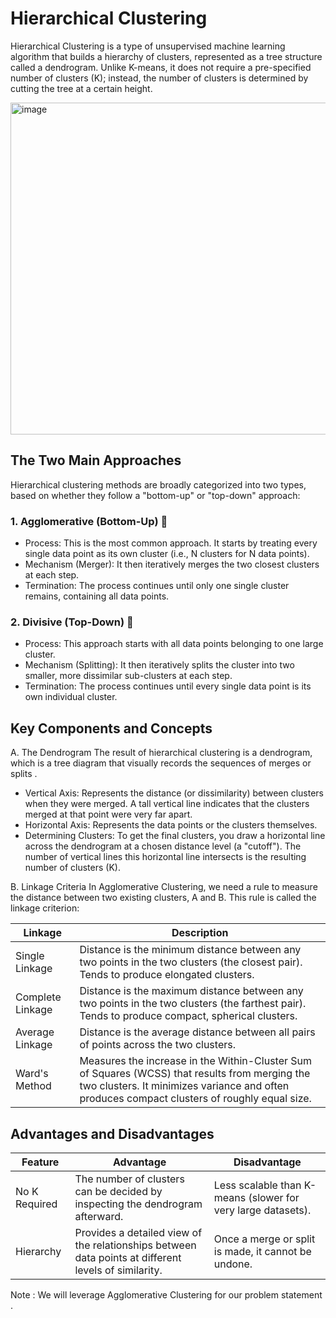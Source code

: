 # Hierarchical Clustering

Hierarchical Clustering is a type of unsupervised machine learning algorithm that builds a hierarchy of clusters, represented as a tree structure called a dendrogram. Unlike K-means, it does not require a pre-specified number of clusters (K); instead, the number of clusters is determined by cutting the tree at a certain height.

<img width="979" height="531" alt="image" src="https://github.com/user-attachments/assets/68cde256-e405-4155-a459-ccdf9c87fe27" />

## The Two Main Approaches
Hierarchical clustering methods are broadly categorized into two types, based on whether they follow a "bottom-up" or "top-down" approach:

### 1. Agglomerative (Bottom-Up) 🌿
* Process: This is the most common approach. It starts by treating every single data point as its own cluster (i.e., N clusters for N data points).
* Mechanism (Merger): It then iteratively merges the two closest clusters at each step.
* Termination: The process continues until only one single cluster remains, containing all data points.

### 2. Divisive (Top-Down) 🌳
* Process: This approach starts with all data points belonging to one large cluster.
* Mechanism (Splitting): It then iteratively splits the cluster into two smaller, more dissimilar sub-clusters at each step.
* Termination: The process continues until every single data point is its own individual cluster.

## Key Components and Concepts

A. The Dendrogram
The result of hierarchical clustering is a dendrogram, which is a tree diagram that visually records the sequences of merges or splits .

* Vertical Axis: Represents the distance (or dissimilarity) between clusters when they were merged. A tall vertical line indicates that the clusters merged at that point were very far apart.
* Horizontal Axis: Represents the data points or the clusters themselves.
* Determining Clusters: To get the final clusters, you draw a horizontal line across the dendrogram at a chosen distance level (a "cutoff"). The number of vertical lines this horizontal line intersects is the resulting number 
of clusters (K).

B. Linkage Criteria
In Agglomerative Clustering, we need a rule to measure the distance between two existing clusters, A and B. This rule is called the linkage criterion:

|Linkage|	Description|
|--------|---|
|Single Linkage|	Distance is the minimum distance between any two points in the two clusters (the closest pair). Tends to produce elongated clusters.|
|Complete Linkage|	Distance is the maximum distance between any two points in the two clusters (the farthest pair). Tends to produce compact, spherical clusters.|
|Average Linkage|	Distance is the average distance between all pairs of points across the two clusters.|
|Ward's Method|	Measures the increase in the Within-Cluster Sum of Squares (WCSS) that results from merging the two clusters. It minimizes variance and often produces compact clusters of roughly equal size.|

## Advantages and Disadvantages

|Feature|	Advantage	|Disadvantage|
|--------|---|---|
|No K Required|	The number of clusters can be decided by inspecting the dendrogram afterward.|	Less scalable than K-means (slower for very large datasets).|
|Hierarchy|	Provides a detailed view of the relationships between data points at different levels of similarity.|	Once a merge or split is made, it cannot be undone.|


Note : We will leverage Agglomerative Clustering for our problem statement .

